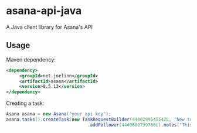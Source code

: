 asana-api-java
==============

A Java client library for Asana's API

Usage
-----
Maven dependency:
```xml
<dependency>
     <groupId>net.joelinn</groupId>
     <artifactId>asana</artifactId>
     <version>0.5.13</version>
</dependency>
```

Creating a task:
```java
Asana asana = new Asana("your api key");
asana.tasks().createTask(new TaskRequestBuilder(4440299545542L, "New task!").addFollower(4858211767376L)
                               .addFollower(4440682739786L).notes("This is super important.").assignee(4440682739795L));
```
